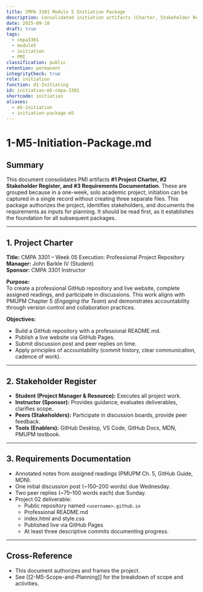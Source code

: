 ```yaml
---
title: CMPA 3301 Module 5 Initiation Package
description: Consolidated initiation artifacts (Charter, Stakeholder Register, Requirements) for Module 5 under PMI standards
date: 2025-09-10
draft: true
tags:
  - cmpa3301
  - module5
  - initiation
  - PMI
classification: public
retention: permanent
integrityCheck: true
role: initiation
function: d1-Initiating
id: initiation-m5-cmpa-3301
shortcode: initiation
aliases:
  - m5-initiation
  - initiation-package-m5
---
```


# 1-M5-Initiation-Package.md

## Summary
This document consolidates PMI artifacts **#1 Project Charter, #2 Stakeholder Register, and #3 Requirements Documentation**. These are grouped because in a one-week, solo academic project, initiation can be captured in a single record without creating three separate files. This package authorizes the project, identifies stakeholders, and documents the requirements as inputs for planning. It should be read first, as it establishes the foundation for all subsequent packages.

---

## 1. Project Charter
**Title:** CMPA 3301 – Week 05 Execution: Professional Project Repository  
**Manager:** John Barkle IV (Student)  
**Sponsor:** CMPA 3301 Instructor  

**Purpose:**  
To create a professional GitHub repository and live website, complete assigned readings, and participate in discussions. This work aligns with PMUPM Chapter 5 (*Engaging the Team*) and demonstrates accountability through version control and collaboration practices.

**Objectives:**  
- Build a GitHub repository with a professional README.md.  
- Publish a live website via GitHub Pages.  
- Submit discussion post and peer replies on time.  
- Apply principles of accountability (commit history, clear communication, cadence of work).  

---

## 2. Stakeholder Register
- **Student (Project Manager & Resource):** Executes all project work.  
- **Instructor (Sponsor):** Provides guidance, evaluates deliverables, clarifies scope.  
- **Peers (Stakeholders):** Participate in discussion boards, provide peer feedback.  
- **Tools (Enablers):** GitHub Desktop, VS Code, GitHub Docs, MDN, PMUPM textbook.  

---

## 3. Requirements Documentation
- Annotated notes from assigned readings (PMUPM Ch. 5, GitHub Guide, MDN).  
- One initial discussion post (~150–200 words) due Wednesday.  
- Two peer replies (~75–100 words each) due Sunday.  
- Project 02 deliverable:  
  - Public repository named `<username>.github.io`  
  - Professional README.md  
  - index.html and style.css  
  - Published live via GitHub Pages  
  - At least three descriptive commits documenting progress.  

---

## Cross-Reference
- This document authorizes and frames the project.  
- See [[2-M5-Scope-and-Planning]] for the breakdown of scope and activities.  
